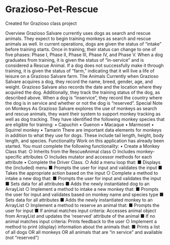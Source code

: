 # Grazioso-Pet-Rescue
Created for Grazioso class project


Overview
Grazioso Salvare currently uses dogs as search and rescue animals. They expect to begin training
monkeys as search and rescue animals as well. In current operations, dogs are given the status
of “intake” before training starts. Once in training, their status can change to one of five phases:
Phase I, Phase II, Phase III, Phase IV, and Phase V. When a dog graduates from training, it is given
the status of “in-service” and is considered a Rescue Animal. If a dog does not successfully make
it through training, it is given the status of “farm,” indicating that it will live a life of leisure on a
Grazioso Salvare farm.
The Animals
Currently when Grazioso Salvare acquires a dog, they record the name, breed, gender, age, and
weight. Grazioso Salvare also records the date and the location where they acquired the dog.
Additionally, they track the training status of the dog, as described above. When a dog is “inservice”, they record the country where the dog is in service and whether or not the dog is
“reserved”.
Special Note on Monkeys
As Grazioso Salvare explores the use of monkeys as search and rescue animals, they want their
system to support monkey tracking as well as dog tracking. They have identified the following
monkey species that are eligible for training:
• Capuchin
• Guenon
• Macaque
• Marmoset
• Squirrel monkey
• Tamarin
There are important data elements for monkeys in addition to what they use for dogs. These
include tail length, height, body length, and species.
Functionality
Work on this application has already been started. You must complete the following functionality:
• Create a Monkey Class that:
○ Inherits from the RescueAnimal class
○ Includes monkey-specific attributes
○ Includes mutator and accessor methods for each attribute
• Complete the Driver Class.
○ Add a menu loop that:
■ Displays the (included) menu
■ Prompts the user for input and validates the input
■ Takes the appropriate action based on the input
○ Complete a method to intake a new dog that:
■ Prompts the user for input and validates the input
■ Sets data for all attributes
■ Adds the newly instantiated dog to an ArrayList
○ Implement a method to intake a new monkey that:
■ Prompts the user for input and validates based on monkey name and
species type
■ Sets data for all attributes
■ Adds the newly instantiated monkey to an ArrayList
○ Implement a method to reserve an animal that:
■ Prompts the user for input
■ If animal matches input criteria: Accesses animal object from ArrayList
and updates the ‘reserved’ attribute of the animal
■ If no animal matches input criteria: Prints feedback to the user
○ Implement a method to print (display) information about the animals that:
■ Prints a list of all dogs OR all monkeys OR all animals that are “in service”
and available (not “reserved”) 
